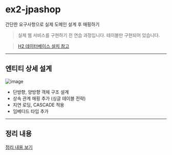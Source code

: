 # ex2-jpashop 
간단한 요구사항으로 실제 도메인 설계 후 매핑하기  
> 실제 웹 서비스를 구현하기 전 연습 과정입니다. 테이블만 구현되어 있습니다.
  
> [H2 데이터베이스 설치 참고](https://www.notion.so/DB-H2-9dd29dc656214faa8c588c61c17bbe9b#9b4856e259714397a1234b2f4c63e71a)
---
## 엔티티 상세 설계
![image](https://user-images.githubusercontent.com/77683221/147422583-5725f68b-0e49-4b22-b2e4-465326f7d0dd.png)

* 단방향, 양방향 객체 구조 설계
* 상속 관계 매핑 추가 (싱글 테이블 전략)
* 지연 로딩, CASCADE 적용
* 임베디드 타입 추가
  
---

## 정리 내용
[정리 내용 보기](https://near-apparatus-275.notion.site/ORM-JPA-78f675b13ebf426fa9f4de1b8780c548)

